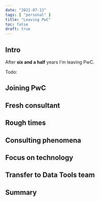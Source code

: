 ```yaml
---
date: "2021-07-12"
tags: [ "personal" ]
title: "Leaving PwC"
toc: false
draft: true
---
```



## Intro

After **six and a half** years I'm leaving PwC.

Todo:

## Joining PwC


## Fresh consultant


## Rough times


## Consulting phenomena


## Focus on technology


## Transfer to Data Tools team


## Summary

